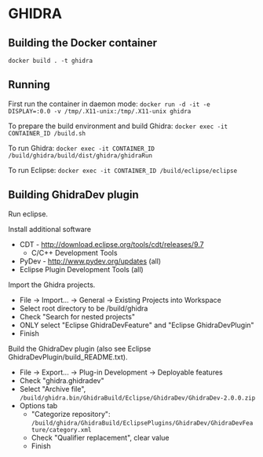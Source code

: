 # GHIDRA

## Building the Docker container
`docker build . -t ghidra`

## Running
First run the container in daemon mode:
`docker run -d -it -e DISPLAY=:0.0 -v /tmp/.X11-unix:/tmp/.X11-unix ghidra`

To prepare the build environment and build Ghidra:
`docker exec -it CONTAINER_ID /build.sh`

To run Ghidra:
`docker exec -it CONTAINER_ID /build/ghidra/build/dist/ghidra/ghidraRun`

To run Eclipse:
`docker exec -it CONTAINER_ID /build/eclipse/eclipse`

## Building GhidraDev plugin
Run eclipse.

Install additional software
* CDT - http://download.eclipse.org/tools/cdt/releases/9.7
  * C/C++ Development Tools
* PyDev - http://www.pydev.org/updates (all)
* Eclipse Plugin Development Tools (all)

Import the Ghidra projects.
* File -> Import... -> General -> Existing Projects into Workspace
* Select root directory to be /build/ghidra
* Check "Search for nested projects"
* ONLY select "Eclipse GhidraDevFeature" and "Eclipse GhidraDevPlugin"
* Finish

Build the GhidraDev plugin (also see Eclipse GhidraDevPlugin/build_README.txt).
* File -> Export... -> Plug-in Development -> Deployable features
* Check "ghidra.ghidradev"
* Select "Archive file", `/build/ghidra.bin/GhidraBuild/Eclipse/GhidraDev/GhidraDev-2.0.0.zip`
* Options tab
  * "Categorize repository": `/build/ghidra/GhidraBuild/EclipsePlugins/GhidraDev/GhidraDevFeature/category.xml`
  * Check "Qualifier replacement", clear value
  * Finish
